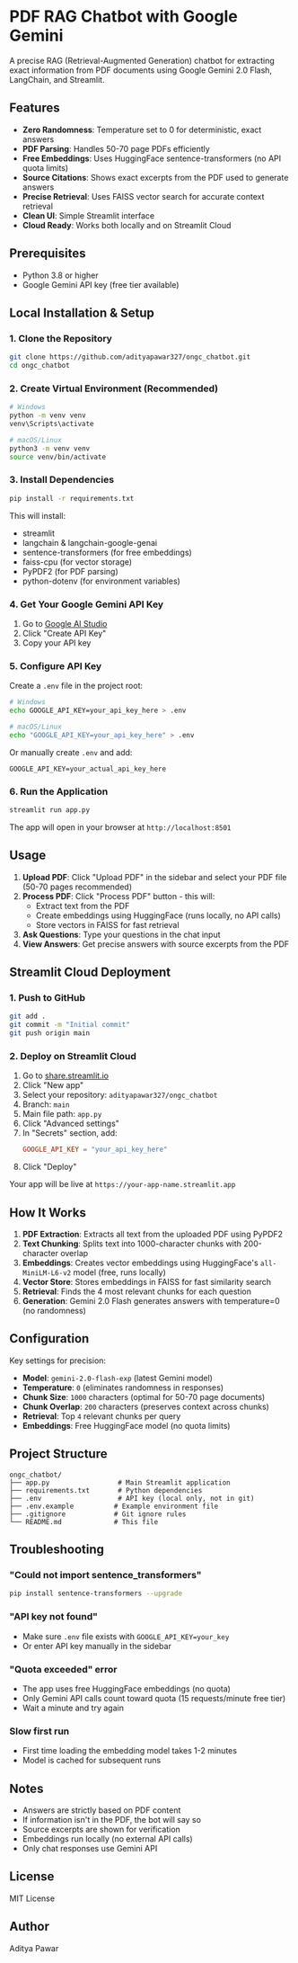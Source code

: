 # PDF RAG Chatbot with Google Gemini

A precise RAG (Retrieval-Augmented Generation) chatbot for extracting exact information from PDF documents using Google Gemini 2.0 Flash, LangChain, and Streamlit.

## Features

- **Zero Randomness**: Temperature set to 0 for deterministic, exact answers
- **PDF Parsing**: Handles 50-70 page PDFs efficiently
- **Free Embeddings**: Uses HuggingFace sentence-transformers (no API quota limits)
- **Source Citations**: Shows exact excerpts from the PDF used to generate answers
- **Precise Retrieval**: Uses FAISS vector search for accurate context retrieval
- **Clean UI**: Simple Streamlit interface
- **Cloud Ready**: Works both locally and on Streamlit Cloud

## Prerequisites

- Python 3.8 or higher
- Google Gemini API key (free tier available)

## Local Installation & Setup

### 1. Clone the Repository

```bash
git clone https://github.com/adityapawar327/ongc_chatbot.git
cd ongc_chatbot
```

### 2. Create Virtual Environment (Recommended)

```bash
# Windows
python -m venv venv
venv\Scripts\activate

# macOS/Linux
python3 -m venv venv
source venv/bin/activate
```

### 3. Install Dependencies

```bash
pip install -r requirements.txt
```

This will install:
- streamlit
- langchain & langchain-google-genai
- sentence-transformers (for free embeddings)
- faiss-cpu (for vector storage)
- PyPDF2 (for PDF parsing)
- python-dotenv (for environment variables)

### 4. Get Your Google Gemini API Key

1. Go to [Google AI Studio](https://makersuite.google.com/app/apikey)
2. Click "Create API Key"
3. Copy your API key

### 5. Configure API Key

Create a `.env` file in the project root:

```bash
# Windows
echo GOOGLE_API_KEY=your_api_key_here > .env

# macOS/Linux
echo "GOOGLE_API_KEY=your_api_key_here" > .env
```

Or manually create `.env` and add:
```
GOOGLE_API_KEY=your_actual_api_key_here
```

### 6. Run the Application

```bash
streamlit run app.py
```

The app will open in your browser at `http://localhost:8501`

## Usage

1. **Upload PDF**: Click "Upload PDF" in the sidebar and select your PDF file (50-70 pages recommended)
2. **Process PDF**: Click "Process PDF" button - this will:
   - Extract text from the PDF
   - Create embeddings using HuggingFace (runs locally, no API calls)
   - Store vectors in FAISS for fast retrieval
3. **Ask Questions**: Type your questions in the chat input
4. **View Answers**: Get precise answers with source excerpts from the PDF

## Streamlit Cloud Deployment

### 1. Push to GitHub

```bash
git add .
git commit -m "Initial commit"
git push origin main
```

### 2. Deploy on Streamlit Cloud

1. Go to [share.streamlit.io](https://share.streamlit.io)
2. Click "New app"
3. Select your repository: `adityapawar327/ongc_chatbot`
4. Branch: `main`
5. Main file path: `app.py`
6. Click "Advanced settings"
7. In "Secrets" section, add:
   ```toml
   GOOGLE_API_KEY = "your_api_key_here"
   ```
8. Click "Deploy"

Your app will be live at `https://your-app-name.streamlit.app`

## How It Works

1. **PDF Extraction**: Extracts all text from the uploaded PDF using PyPDF2
2. **Text Chunking**: Splits text into 1000-character chunks with 200-character overlap
3. **Embeddings**: Creates vector embeddings using HuggingFace's `all-MiniLM-L6-v2` model (free, runs locally)
4. **Vector Store**: Stores embeddings in FAISS for fast similarity search
5. **Retrieval**: Finds the 4 most relevant chunks for each question
6. **Generation**: Gemini 2.0 Flash generates answers with temperature=0 (no randomness)

## Configuration

Key settings for precision:
- **Model**: `gemini-2.0-flash-exp` (latest Gemini model)
- **Temperature**: `0` (eliminates randomness in responses)
- **Chunk Size**: `1000` characters (optimal for 50-70 page documents)
- **Chunk Overlap**: `200` characters (preserves context across chunks)
- **Retrieval**: Top `4` relevant chunks per query
- **Embeddings**: Free HuggingFace model (no quota limits)

## Project Structure

```
ongc_chatbot/
├── app.py                 # Main Streamlit application
├── requirements.txt       # Python dependencies
├── .env                   # API key (local only, not in git)
├── .env.example          # Example environment file
├── .gitignore            # Git ignore rules
└── README.md             # This file
```

## Troubleshooting

### "Could not import sentence_transformers"
```bash
pip install sentence-transformers --upgrade
```

### "API key not found"
- Make sure `.env` file exists with `GOOGLE_API_KEY=your_key`
- Or enter API key manually in the sidebar

### "Quota exceeded" error
- The app uses free HuggingFace embeddings (no quota)
- Only Gemini API calls count toward quota (15 requests/minute free tier)
- Wait a minute and try again

### Slow first run
- First time loading the embedding model takes 1-2 minutes
- Model is cached for subsequent runs

## Notes

- Answers are strictly based on PDF content
- If information isn't in the PDF, the bot will say so
- Source excerpts are shown for verification
- Embeddings run locally (no external API calls)
- Only chat responses use Gemini API

## License

MIT License

## Author

Aditya Pawar
